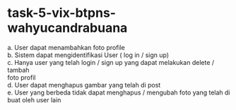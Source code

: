 # task-5-vix-btpns-wahyucandrabuana

a. User dapat menambahkan foto profile <br />
b. Sistem dapat mengidentifikasi User ( log in / sign up) <br />
c. Hanya user yang telah login / sign up yang dapat melakukan delete / tambah  
foto profil <br />
d. User dapat menghapus gambar yang telah di post <br />
e. User yang berbeda tidak dapat menghapus / mengubah foto yang telah di 
buat oleh user lain <br />
